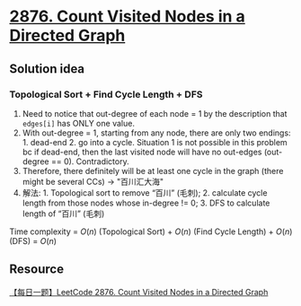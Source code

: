 # [2876. Count Visited Nodes in a Directed Graph](https://leetcode.com/problems/count-visited-nodes-in-a-directed-graph/description/)

## Solution idea
### Topological Sort + Find Cycle Length + DFS
1. Need to notice that out-degree of each node = 1 by the description that `edges[i]` has ONLY one value.
2. With out-degree = 1, starting from any node, there are only two endings: 1. dead-end 2. go into a cycle. Situation 1 is not possible in this problem bc if dead-end, then the last visited node will have no out-edges (out-degree == 0). Contradictory.
3. Therefore, there definitely will be at least one cycle in the graph (there might be several CCs) -> "百川汇大海"
4. 解法: 1. Topological sort to remove “百川” (毛刺); 2. calculate cycle length from those nodes whose in-degree != 0; 3. DFS to calculate length of “百川” (毛刺)

Time complexity = $O(n)$ (Topological Sort) + $O(n)$ (Find Cycle Length) + $O(n)$ (DFS) = $O(n)$

## Resource
[【每日一题】LeetCode 2876. Count Visited Nodes in a Directed Graph](https://www.youtube.com/watch?v=DZXJ1jK78kY&list=PLwdV8xC1EWHrtgsYCcDTXIMVaHSlsnLzL&index=7&ab_channel=HuifengGuan)